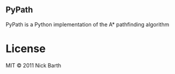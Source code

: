## PyPath
PyPath is a Python implementation of the A* pathfinding algorithm

# License
MIT &copy; 2011 Nick Barth
